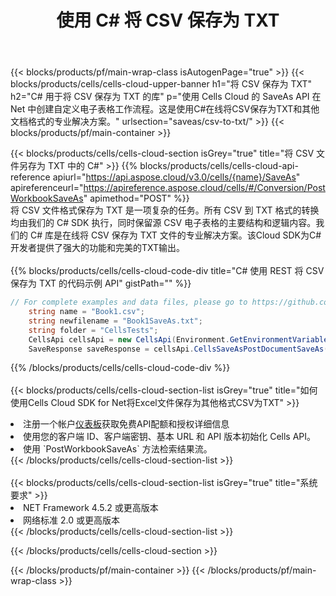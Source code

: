 ﻿---
title: 使用 C# 将 CSV 保存为 TXT
description: 利用Aspose.Cells Cloud SDK for C#将CSV格式文件保存为TXT格式文件。
---
{{< blocks/products/pf/main-wrap-class isAutogenPage="true" >}}
{{< blocks/products/cells/cells-cloud-upper-banner h1="将 CSV 保存为 TXT" h2="C# 用于将 CSV 保存为 TXT 的库" p="使用 Cells Cloud 的 SaveAs API 在 Net 中创建自定义电子表格工作流程。这是使用C#在线将CSV保存为TXT和其他文档格式的专业解决方案。" urlsection="saveas/csv-to-txt/" >}}
{{< blocks/products/pf/main-container >}}

{{< blocks/products/cells/cells-cloud-section isGrey="true" title="将 CSV 文件另存为 TXT 中的 C#" >}}
{{% blocks/products/cells/cells-cloud-api-reference apiurl="https://api.aspose.cloud/v3.0/cells/{name}/SaveAs" apireferenceurl="https://apireference.aspose.cloud/cells/#/Conversion/PostWorkbookSaveAs" apimethod="POST" %}}
<br/>
将 CSV 文件格式保存为 TXT 是一项复杂的任务。所有 CSV 到 TXT 格式的转换均由我们的 C# SDK 执行，同时保留源 CSV 电子表格的主要结构和逻辑内容。我们的 C# 库是在线将 CSV 保存为 TXT 文件的专业解决方案。该Cloud SDK为C#开发者提供了强大的功能和完美的TXT输出。
<br/>
<br/>
{{% blocks/products/cells/cells-cloud-code-div title="C# 使用 REST 将 CSV 保存为 TXT 的代码示例 API" gistPath="" %}}
  
```cs
// For complete examples and data files, please go to https://github.com/aspose-cells-cloud/aspose-cells-cloud-dotnet/
    string name = "Book1.csv";
    string newfilename = "Book1SaveAs.txt";
    string folder = "CellsTests";
    CellsApi cellsApi = new CellsApi(Environment.GetEnvironmentVariable("ProductClientId"), Environment.GetEnvironmentVariable("ProductClientSecret"));
    SaveResponse saveResponse = cellsApi.CellsSaveAsPostDocumentSaveAs(name, null, newfilename, null,null,folder);
```
  
{{% /blocks/products/cells/cells-cloud-code-div %}}
<br/>
<br/>
{{< blocks/products/cells/cells-cloud-section-list isGrey="true" title="如何使用Cells Cloud SDK for Net将Excel文件保存为其他格式CSV为TXT" >}}
<li>注册一个帐户<a href="https://dashboard.aspose.cloud/">仪表板</a>获取免费API配额和授权详细信息</li>
<li>使用您的客户端 ID、客户端密钥、基本 URL 和 API 版本初始化 Cells API。</li>
<li>使用 `PostWorkbookSaveAs` 方法检索结果流。</li>
{{< /blocks/products/cells/cells-cloud-section-list >}}
<br/>
<br/>
{{< blocks/products/cells/cells-cloud-section-list isGrey="true" title="系统要求" >}}
<li>NET Framework 4.5.2 或更高版本</li>
<li>网络标准 2.0 或更高版本</li>
{{< /blocks/products/cells/cells-cloud-section-list >}}

{{< /blocks/products/cells/cells-cloud-section >}}

{{< /blocks/products/pf/main-container >}}
{{< /blocks/products/pf/main-wrap-class >}}
